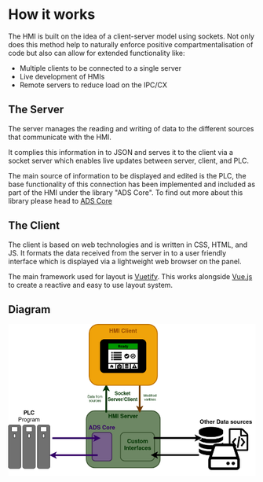 # How it works

The HMI is built on the idea of a client-server model using sockets. Not only does this method help to naturally enforce positive compartmentalisation of code but also can allow for extended functionality like: 

* Multiple clients to be connected to a single server
* Live development of HMIs
* Remote servers to reduce load on the IPC/CX

## The Server

The server manages the reading and writing of data to the different sources that communicate with the HMI.

It complies this information in to JSON and serves it to the client via a socket server which enables live updates between server, client, and PLC.

The main source of information to be displayed and edited is the PLC, the base functionality of this connection has been implemented and included as part of the HMI under the library "ADS Core". To find out more about this library please head to [ADS Core](server/ads_core.md)

## The Client

The client is based on web technologies and is written in CSS, HTML, and JS. It formats the data received from the server in to a user friendly interface which is displayed via a lightweight web browser on the panel.

The main framework used for layout is [Vuetify](https://vuetifyjs.com/en/components/alerts/). This works alongside [Vue.js](https://v2.vuejs.org/) to create a reactive and easy to use layout system.


## Diagram
![Screenshot](img/Architecture.png)